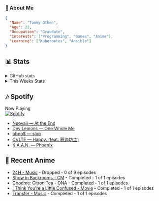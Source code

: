 ### 👋 About Me
```json
{
  "Name": "Tommy Othen",
  "Age": 22,
  "Occupation": "Graudate",
  "Interests": ["Programming", "Games", "Anime"],
  "Learning": ["Kubernetes", "Ansible"]
}
```

## 📊 Stats
<details>
  <summary>GitHub stats</summary>
  <a href="https://github.com/anuraghazra/github-readme-stats">
    <img src="https://github-readme-stats.vercel.app/api?username=tommyothen&show_icons=true&count_private=true&hide=prs,issues">
  </a>
</details>

<details>
  <summary>This Weeks Stats</summary>
  <a href="https://github.com/anuraghazra/github-readme-stats">
    <img src="https://github-readme-stats.vercel.app/api/wakatime?username=tommyothen&cache_seconds=1800&custom_title=Top%20Languages">
  </a>
</details>

## 🎶 Spotify
Now Playing\
[![Spotify](https://novatorem-dasushiasian.vercel.app/api/spotify)](https://open.spotify.com/user/g90805640970)
<!-- LASTFM:START -->
* [Neovaii — At the End](https://www.last.fm/music/Neovaii/_/At+the+End)
* [Dev Lemons — One Whole Me](https://www.last.fm/music/Dev+Lemons/_/One+Whole+Me)
* [bbno$ — slop](https://www.last.fm/music/bbno$/_/slop)
* [CVLTE — Happy. &lpar;feat. 釈迦坊主&rpar;](https://www.last.fm/music/CVLTE/_/Happy.+&lpar;feat.+%E9%87%88%E8%BF%A6%E5%9D%8A%E4%B8%BB&rpar;)
* [K.A.A.N. — Phoenix](https://www.last.fm/music/K.A.A.N./_/Phoenix)<!-- LASTFM:END -->

## 🗻 Recent Anime
<!-- ANIME-LIST:START -->
* [24H - Music](https://myanimelist.net/anime/15527/24H) - Dropped - 0 of 9 episodes
* [Show in Backrooms - CM](https://myanimelist.net/anime/55356/Show_in_Backrooms) - Completed - 1 of 1 episodes
* [Goodme: Citron Tea - ONA](https://myanimelist.net/anime/54545/Goodme__Citron_Tea) - Completed - 1 of 1 episodes
* [I Think You&#39;re a Little Confused - Movie](https://myanimelist.net/anime/44776/I_Think_Youre_a_Little_Confused) - Completed - 1 of 1 episodes
* [Transfer - Music](https://myanimelist.net/anime/17068/Transfer) - Completed - 1 of 1 episodes<!-- ANIME-LIST:END -->
